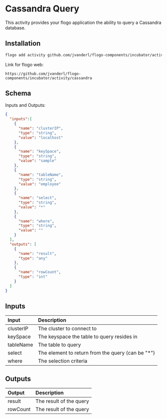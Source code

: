 # Cassandra Query
This activity provides your flogo application the ability to query a Cassandra database.


## Installation

```bash
flogo add activity github.com/jvanderl/flogo-components/incubator/activity/cassandra
```
Link for flogo web:
```
https://github.com/jvanderl/flogo-components/incubator/activity/cassandra
```

## Schema
Inputs and Outputs:

```json
{
  "inputs":[
    {
      "name": "clusterIP",
      "type": "string",
      "value": "localhost"
    },
	{
      "name": "keySpace",
      "type": "string",
      "value": "sample"
    },
	{
      "name": "tableName",
      "type": "string",
      "value": "employee"
    },
    {
      "name": "select",
      "type": "string",
      "value": "*"
    },
    {
      "name": "where",
      "type": "string",
      "value": ""
    }	
  ],
  "outputs": [
    {
      "name": "result",
      "type": "any"
    },
    {
      "name": "rowCount",
      "type": "int"
    }
  ]
}

```
## Inputs
| Input       | Description    |
|:------------|:---------------|
| clusterIP   | The cluster to connect to |         
| keySpace    | The keyspace the table to query resides in  |
| tableName   | The table to query |
| select      | The element to return from the query (can be "*") |
| where       | The selection criteria |

## Outputs
| Output       | Description    |
|:------------|:---------------|
| result   | The result of the query |  
| rowCount   | The result of the query |  

